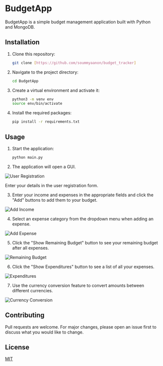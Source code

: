 # BudgetApp

BudgetApp is a simple budget management application built with Python and MongoDB.

## Installation

1. Clone this repository:
    ```bash
    git clone [https://github.com/soummyaanon/budget_tracker]
    ```
2. Navigate to the project directory:
    ```bash
    cd BudgetApp
    ```
3. Create a virtual environment and activate it:
    ```bash
    python3 -m venv env
    source env/bin/activate
    ```
4. Install the required packages:
    ```bash
    pip install -r requirements.txt
    ```

## Usage

1. Start the application:
    ```bash
    python main.py
    ```
2. The application will open a GUI. 

![User Registration](user_registration.png)

Enter your details in the user registration form.

3. Enter your income and expenses in the appropriate fields and click the "Add" buttons to add them to your budget.

![Add Income](add_income.png)

4. Select an expense category from the dropdown menu when adding an expense.

![Add Expense](add_expense.png)

5. Click the "Show Remaining Budget" button to see your remaining budget after all expenses.

![Remaining Budget](remaining_budget.png)

6. Click the "Show Expenditures" button to see a list of all your expenses.

![Expenditures](expenditures.png)

7. Use the currency conversion feature to convert amounts between different currencies.

![Currency Conversion](currency_conversion.png)

## Contributing

Pull requests are welcome. For major changes, please open an issue first to discuss what you would like to change.

## License

[MIT](https://choosealicense.com/licenses/mit/)

